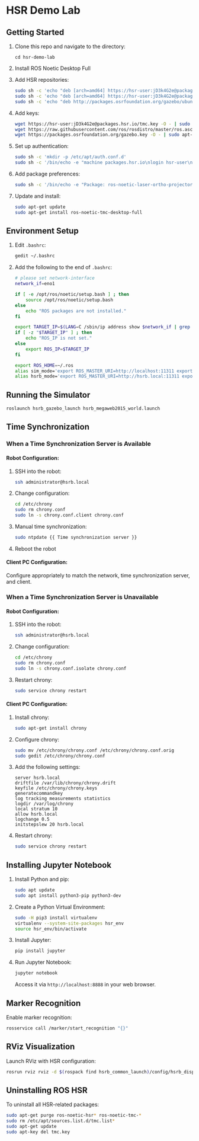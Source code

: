 # HSR Demo Lab

## Getting Started

1. Clone this repo and navigate to the directory:
   ```
   cd hsr-demo-lab
   ```

2. Install ROS Noetic Desktop Full

3. Add HSR repositories:
   ```bash
   sudo sh -c 'echo "deb [arch=amd64] https://hsr-user:jD3k4G2e@packages.hsr.io/ros/ubuntu `lsb_release -cs` main" > /etc/apt/sources.list.d/tmc.list'
   sudo sh -c 'echo "deb [arch=amd64] https://hsr-user:jD3k4G2e@packages.hsr.io/tmc/ubuntu `lsb_release -cs` multiverse main" >> /etc/apt/sources.list.d/tmc.list'
   sudo sh -c 'echo "deb http://packages.osrfoundation.org/gazebo/ubuntu-stable `lsb_release -cs` main" > /etc/apt/sources.list.d/gazebo-stable.list'
   ```

4. Add keys:
   ```bash
   wget https://hsr-user:jD3k4G2e@packages.hsr.io/tmc.key -O - | sudo apt-key add -
   wget https://raw.githubusercontent.com/ros/rosdistro/master/ros.asc -O - | sudo apt-key add -
   wget https://packages.osrfoundation.org/gazebo.key -O - | sudo apt-key add -
   ```

5. Set up authentication:
   ```bash
   sudo sh -c 'mkdir -p /etc/apt/auth.conf.d'
   sudo sh -c '/bin/echo -e "machine packages.hsr.io\nlogin hsr-user\npassword jD3k4G2e" >/etc/apt/auth.conf.d/auth.conf'
   ```

6. Add package preferences:
   ```bash
   sudo sh -c '/bin/echo -e "Package: ros-noetic-laser-ortho-projector\nPin: version 0.3.3*\nPin-Priority: 1001\n\nPackage: ros-noetic-laser-scan-matcher\nPin: version 0.3.3*\nPin-Priority: 1001\n\nPackage: ros-noetic-laser-scan-sparsifier\nPin: version 0.3.3*\nPin-Priority: 1001\n\nPackage: ros-noetic-laser-scan-splitter\nPin: version 0.3.3*\nPin-Priority: 1001\n\nPackage: ros-noetic-ncd-parser\nPin: version 0.3.3*\nPin-Priority: 1001\n\nPackage: ros-noetic-polar-scan-matcher\nPin: version 0.3.3*\nPin-Priority: 1001\n\nPackage: ros-noetic-scan-to-cloud-converter\nPin: version 0.3.3*\nPin-Priority: 1001\n\nPackage: ros-noetic-scan-tools\nPin: version 0.3.3*\nPin-Priority: 1001" > /etc/apt/preferences'
   ```

7. Update and install:
   ```bash
   sudo apt-get update
   sudo apt-get install ros-noetic-tmc-desktop-full
   ```

## Environment Setup

1. Edit `.bashrc`:
   ```bash
   gedit ~/.bashrc
   ```

2. Add the following to the end of `.bashrc`:
   ```bash
   # please set network-interface
   network_if=eno1

   if [ -e /opt/ros/noetic/setup.bash ] ; then
       source /opt/ros/noetic/setup.bash
   else
       echo "ROS packages are not installed."
   fi

   export TARGET_IP=$(LANG=C /sbin/ip address show $network_if | grep -Eo 'inet (addr:)?([0-9]*\.){3}[0-9]*' | grep -Eo '([0-9]*\.){3}[0-9]*')
   if [ -z "$TARGET_IP" ] ; then
       echo "ROS_IP is not set."
   else
       export ROS_IP=$TARGET_IP
   fi

   export ROS_HOME=~/.ros
   alias sim_mode='export ROS_MASTER_URI=http://localhost:11311 export PS1="\[\033[44;1;37m\]<local>\[\033[0m\]\w$ "'
   alias hsrb_mode='export ROS_MASTER_URI=http://hsrb.local:11311 export PS1="\[\033[41;1;37m\]<hsrb>\[\033[0m\]\w$ "'
   ```

## Running the Simulator

```bash
roslaunch hsrb_gazebo_launch hsrb_megaweb2015_world.launch
```

## Time Synchronization

### When a Time Synchronization Server is Available

#### Robot Configuration:
1. SSH into the robot:
   ```bash
   ssh administrator@hsrb.local
   ```
2. Change configuration:
   ```bash
   cd /etc/chrony
   sudo rm chrony.conf
   sudo ln -s chrony.conf.client chrony.conf
   ```
3. Manual time synchronization:
   ```bash
   sudo ntpdate {{ Time synchronization server }}
   ```
4. Reboot the robot

#### Client PC Configuration:
Configure appropriately to match the network, time synchronization server, and client.

### When a Time Synchronization Server is Unavailable

#### Robot Configuration:
1. SSH into the robot:
   ```bash
   ssh administrator@hsrb.local
   ```
2. Change configuration:
   ```bash
   cd /etc/chrony
   sudo rm chrony.conf
   sudo ln -s chrony.conf.isolate chrony.conf
   ```
3. Restart chrony:
   ```bash
   sudo service chrony restart
   ```

#### Client PC Configuration:
1. Install chrony:
   ```bash
   sudo apt-get install chrony
   ```
2. Configure chrony:
   ```bash
   sudo mv /etc/chrony/chrony.conf /etc/chrony/chrony.conf.orig
   sudo gedit /etc/chrony/chrony.conf
   ```
3. Add the following settings:
   ```
   server hsrb.local
   driftfile /var/lib/chrony/chrony.drift
   keyfile /etc/chrony/chrony.keys
   generatecommandkey
   log tracking measurements statistics
   logdir /var/log/chrony
   local stratum 10
   allow hsrb.local
   logchange 0.5
   initstepslew 20 hsrb.local
   ```
4. Restart chrony:
   ```bash
   sudo service chrony restart
   ```

## Installing Jupyter Notebook

1. Install Python and pip:
   ```bash
   sudo apt update
   sudo apt install python3-pip python3-dev
   ```

2. Create a Python Virtual Environment:
   ```bash
   sudo -H pip3 install virtualenv
   virtualenv --system-site-packages hsr_env
   source hsr_env/bin/activate
   ```

3. Install Jupyter:
   ```bash
   pip install jupyter
   ```

4. Run Jupyter Notebook:
   ```bash
   jupyter notebook
   ```
   Access it via `http://localhost:8888` in your web browser.

## Marker Recognition

Enable marker recognition:
```bash
rosservice call /marker/start_recognition "{}"
```

## RViz Visualization

Launch RViz with HSR configuration:
```bash
rosrun rviz rviz -d $(rospack find hsrb_common_launch)/config/hsrb_display_full_hsrb.rviz
```

## Uninstalling ROS HSR

To uninstall all HSR-related packages:
```bash
sudo apt-get purge ros-noetic-hsr* ros-noetic-tmc-*
sudo rm /etc/apt/sources.list.d/tmc.list*
sudo apt-get update
sudo apt-key del tmc.key
```